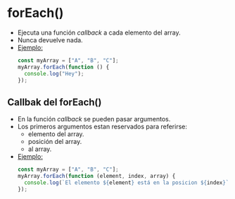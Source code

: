 # forEach()

- Ejecuta una función _callback_ a cada elemento del array.
- Nunca devuelve nada.
- <u>Ejemplo:</u>
  ```js
  const myArray = ["A", "B", "C"];
  myArray.forEach(function () {
    console.log("Hey");
  });
  ```

## Callbak del forEach()

- En la función _callback_ se pueden pasar argumentos.
- Los primeros argumentos estan reservados para referirse:
  - elemento del array.
  - posición del array.
  - al array.
- <u>Ejemplo:</u>
  ```js
  const myArray = ["A", "B", "C"];
  myArray.forEach(function (element, index, array) {
    console.log(`El elemento ${element} está en la posicion ${index}`);
  });
  ```

